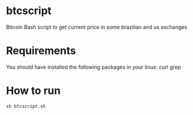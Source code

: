 # btcscript
Bitcoin Bash script to get current price in some brazilian and us exchanges

# Requirements
You should have installed the following packages in your linux:
curl
grep

# How to run
`sh btcscript.sh`
